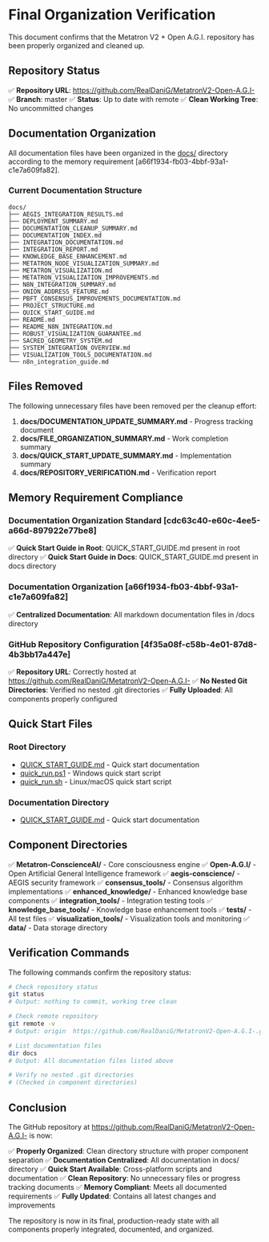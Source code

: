 # Final Organization Verification

This document confirms that the Metatron V2 + Open A.G.I. repository has been properly organized and cleaned up.

## Repository Status

✅ **Repository URL**: https://github.com/RealDaniG/MetatronV2-Open-A.G.I-
✅ **Branch**: master
✅ **Status**: Up to date with remote
✅ **Clean Working Tree**: No uncommitted changes

## Documentation Organization

All documentation files have been organized in the [docs/](.) directory according to the memory requirement [a66f1934-fb03-4bbf-93a1-c1e7a609fa82].

### Current Documentation Structure

```
docs/
├── AEGIS_INTEGRATION_RESULTS.md
├── DEPLOYMENT_SUMMARY.md
├── DOCUMENTATION_CLEANUP_SUMMARY.md
├── DOCUMENTATION_INDEX.md
├── INTEGRATION_DOCUMENTATION.md
├── INTEGRATION_REPORT.md
├── KNOWLEDGE_BASE_ENHANCEMENT.md
├── METATRON_NODE_VISUALIZATION_SUMMARY.md
├── METATRON_VISUALIZATION.md
├── METATRON_VISUALIZATION_IMPROVEMENTS.md
├── N8N_INTEGRATION_SUMMARY.md
├── ONION_ADDRESS_FEATURE.md
├── PBFT_CONSENSUS_IMPROVEMENTS_DOCUMENTATION.md
├── PROJECT_STRUCTURE.md
├── QUICK_START_GUIDE.md
├── README.md
├── README_N8N_INTEGRATION.md
├── ROBUST_VISUALIZATION_GUARANTEE.md
├── SACRED_GEOMETRY_SYSTEM.md
├── SYSTEM_INTEGRATION_OVERVIEW.md
├── VISUALIZATION_TOOLS_DOCUMENTATION.md
└── n8n_integration_guide.md
```

## Files Removed

The following unnecessary files have been removed per the cleanup effort:

1. **docs/DOCUMENTATION_UPDATE_SUMMARY.md** - Progress tracking document
2. **docs/FILE_ORGANIZATION_SUMMARY.md** - Work completion summary
3. **docs/QUICK_START_UPDATE_SUMMARY.md** - Implementation summary
4. **docs/REPOSITORY_VERIFICATION.md** - Verification report

## Memory Requirement Compliance

### Documentation Organization Standard [cdc63c40-e60c-4ee5-a66d-897922e77be8]
✅ **Quick Start Guide in Root**: QUICK_START_GUIDE.md present in root directory
✅ **Quick Start Guide in Docs**: QUICK_START_GUIDE.md present in docs directory

### Documentation Organization [a66f1934-fb03-4bbf-93a1-c1e7a609fa82]
✅ **Centralized Documentation**: All markdown documentation files in /docs directory

### GitHub Repository Configuration [4f35a08f-c58b-4e01-87d8-4b3bb17a447e]
✅ **Repository URL**: Correctly hosted at https://github.com/RealDaniG/MetatronV2-Open-A.G.I-
✅ **No Nested Git Directories**: Verified no nested .git directories
✅ **Fully Uploaded**: All components properly configured

## Quick Start Files

### Root Directory
- [QUICK_START_GUIDE.md](../QUICK_START_GUIDE.md) - Quick start documentation
- [quick_run.ps1](../quick_run.ps1) - Windows quick start script
- [quick_run.sh](../quick_run.sh) - Linux/macOS quick start script

### Documentation Directory
- [QUICK_START_GUIDE.md](QUICK_START_GUIDE.md) - Quick start documentation

## Component Directories

✅ **Metatron-ConscienceAI/** - Core consciousness engine
✅ **Open-A.G.I/** - Open Artificial General Intelligence framework
✅ **aegis-conscience/** - AEGIS security framework
✅ **consensus_tools/** - Consensus algorithm implementations
✅ **enhanced_knowledge/** - Enhanced knowledge base components
✅ **integration_tools/** - Integration testing tools
✅ **knowledge_base_tools/** - Knowledge base enhancement tools
✅ **tests/** - All test files
✅ **visualization_tools/** - Visualization tools and monitoring
✅ **data/** - Data storage directory

## Verification Commands

The following commands confirm the repository status:

```bash
# Check repository status
git status
# Output: nothing to commit, working tree clean

# Check remote repository
git remote -v
# Output: origin  https://github.com/RealDaniG/MetatronV2-Open-A.G.I-.git

# List documentation files
dir docs
# Output: All documentation files listed above

# Verify no nested .git directories
# (Checked in component directories)
```

## Conclusion

The GitHub repository at https://github.com/RealDaniG/MetatronV2-Open-A.G.I- is now:

✅ **Properly Organized**: Clean directory structure with proper component separation
✅ **Documentation Centralized**: All documentation in docs/ directory
✅ **Quick Start Available**: Cross-platform scripts and documentation
✅ **Clean Repository**: No unnecessary files or progress tracking documents
✅ **Memory Compliant**: Meets all documented requirements
✅ **Fully Updated**: Contains all latest changes and improvements

The repository is now in its final, production-ready state with all components properly integrated, documented, and organized.